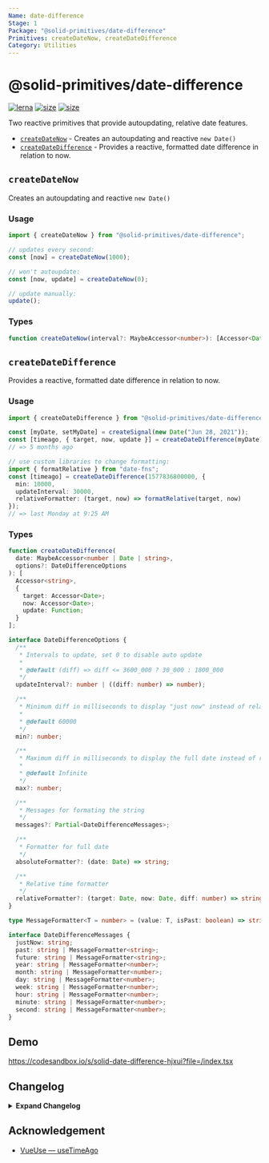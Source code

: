 ```yaml
---
Name: date-difference
Stage: 1
Package: "@solid-primitives/date-difference"
Primitives: createDateNow, createDateDifference
Category: Utilities
---
```


# @solid-primitives/date-difference

[![lerna](https://img.shields.io/badge/maintained%20with-lerna-cc00ff.svg?style=for-the-badge)](https://lerna.js.org/)
[![size](https://img.shields.io/bundlephobia/minzip/@solid-primitives/date-difference?style=for-the-badge?style=for-the-badge)](https://bundlephobia.com/package/@solid-primitives/date-difference)
[![size](https://img.shields.io/npm/v/@solid-primitives/date-difference?style=for-the-badge?style=for-the-badge)](https://www.npmjs.com/package/@solid-primitives/date-difference)

Two reactive primitives that provide autoupdating, relative date features.

- [`createDateNow`](#createdatenow) - Creates an autoupdating and reactive `new Date()`
- [`createDateDifference`](#createdatedifference) - Provides a reactive, formatted date difference in relation to now.

## `createDateNow`

Creates an autoupdating and reactive `new Date()`

### Usage

```ts
import { createDateNow } from "@solid-primitives/date-difference";

// updates every second:
const [now] = createDateNow(1000);

// won't autoupdate:
const [now, update] = createDateNow(0);

// update manually:
update();
```

### Types

```ts
function createDateNow(interval?: MaybeAccessor<number>): [Accessor<Date>, Function];
```

## `createDateDifference`

Provides a reactive, formatted date difference in relation to now.

### Usage

```ts
import { createDateDifference } from "@solid-primitives/date-difference";

const [myDate, setMyDate] = createSignal(new Date("Jun 28, 2021"));
const [timeago, { target, now, update }] = createDateDifference(myDate);
// => 5 months ago

// use custom libraries to change formatting:
import { formatRelative } from "date-fns";
const [timeago] = createDateDifference(1577836800000, {
  min: 10000,
  updateInterval: 30000,
  relativeFormatter: (target, now) => formatRelative(target, now)
});
// => last Monday at 9:25 AM
```

### Types

```ts
function createDateDifference(
  date: MaybeAccessor<number | Date | string>,
  options?: DateDifferenceOptions
): [
  Accessor<string>,
  {
    target: Accessor<Date>;
    now: Accessor<Date>;
    update: Function;
  }
];

interface DateDifferenceOptions {
  /**
   * Intervals to update, set 0 to disable auto update
   *
   * @default (diff) => diff <= 3600_000 ? 30_000 : 1800_000
   */
  updateInterval?: number | ((diff: number) => number);

  /**
   * Minimum diff in milliseconds to display "just now" instead of relative time
   *
   * @default 60000
   */
  min?: number;

  /**
   * Maximum diff in milliseconds to display the full date instead of relative
   *
   * @default Infinite
   */
  max?: number;

  /**
   * Messages for formating the string
   */
  messages?: Partial<DateDifferenceMessages>;

  /**
   * Formatter for full date
   */
  absoluteFormatter?: (date: Date) => string;

  /**
   * Relative time formatter
   */
  relativeFormatter?: (target: Date, now: Date, diff: number) => string;
}

type MessageFormatter<T = number> = (value: T, isPast: boolean) => string;

interface DateDifferenceMessages {
  justNow: string;
  past: string | MessageFormatter<string>;
  future: string | MessageFormatter<string>;
  year: string | MessageFormatter<number>;
  month: string | MessageFormatter<number>;
  day: string | MessageFormatter<number>;
  week: string | MessageFormatter<number>;
  hour: string | MessageFormatter<number>;
  minute: string | MessageFormatter<number>;
  second: string | MessageFormatter<number>;
}
```

## Demo

https://codesandbox.io/s/solid-date-difference-hjxui?file=/index.tsx

## Changelog

<details>
<summary><b>Expand Changelog</b></summary>

0.0.100

Initial release as a Stage-0 primitive.

</details>

## Acknowledgement

- [VueUse — useTimeAgo](https://vueuse.org/core/usetimeago/)

